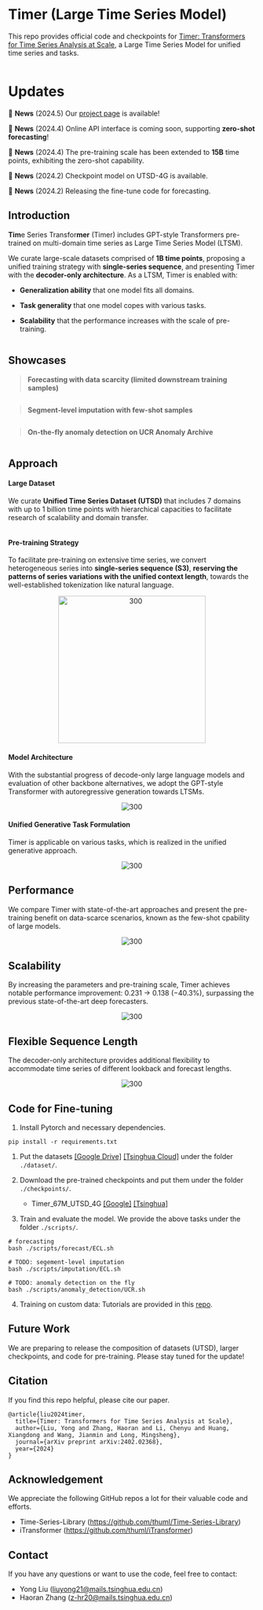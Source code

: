 # Timer (Large Time Series Model)

This repo provides official code and checkpoints for [Timer: Transformers for Time Series Analysis at Scale](https://arxiv.org/abs/2402.02368), a Large Time Series Model for unified time series and tasks.

<p align="center">
<img src="./figures/unified.png" alt="" align=center />
</p>

# Updates

:triangular_flag_on_post: **News** (2024.5) Our [project page](https://thuml.github.io/timer/) is available!

:triangular_flag_on_post: **News** (2024.4) Online API interface is coming soon, supporting **zero-shot forecasting**!

:triangular_flag_on_post: **News** (2024.4) The pre-training scale has been extended to **15B** time points, exhibiting the zero-shot capability.

:triangular_flag_on_post: **News** (2024.2) Checkpoint model on UTSD-4G is available.

:triangular_flag_on_post: **News** (2024.2) Releasing the fine-tune code for forecasting.

## Introduction

**Tim**e Series Transfor**mer** (Timer) includes GPT-style Transformers pre-trained on multi-domain time series as Large Time Series Model (LTSM).

We curate large-scale datasets comprised of **1B time points**, proposing a unified training strategy with **single-series sequence**, and presenting Timer with the **decoder-only architecture**. As a LTSM, Timer is enabled with:

* **Generalization ability** that one model fits all domains.

* **Task generality** that one model copes with various tasks.

* **Scalability** that the performance increases with the scale of pre-training.

<p align="center">
<img src="./figures/abilities.png" alt="" align=center />
</p>

## Showcases

> **Forecasting with data scarcity (limited downstream training samples)**

<p align="center">
<img src="./figures/showcases_forecast.png" alt="" align=center />
</p>

> **Segment-level imputation with few-shot samples**

<p align="center">
<img src="./figures/showcases_imputation.png" alt="" align=center />
</p>

> **On-the-fly anomaly detection on UCR Anomaly Archive**

<p align="center">
<img src="./figures/showcases_detection.png" alt="" align=center />
</p>

## Approach

#### Large Dataset

We curate **Unified Time Series Dataset (UTSD)** that includes 7 domains with up to 1 billion time points with hierarchical capacities to facilitate research of scalability and domain transfer.

<p align="center">
<img src="./figures/utsd.png" alt="" align=center />
</p>

#### Pre-training Strategy

To facilitate pre-training on extensive time series, we convert heterogeneous series into **single-series sequence (S3)**, **reserving the patterns of series variations with the unified context length**, towards the well-established tokenization like natural language.

<p align="center">
<img src="./figures/pre-training.png" alt="300" height="300" align=center />
</p>

#### Model Architecture

With the substantial progress of decode-only large language models and evaluation of other backbone alternatives, we adopt the GPT-style Transformer with autoregressive generation towards LTSMs.

<p align="center">
<img src="./figures/architecture.png" alt="300" align=center />
</p>

#### Unified Generative Task Formulation

Timer is applicable on various tasks, which is realized in the unified generative approach.

<p align="center">
<img src="./figures/tasks.png" alt="300" align=center />
</p>

## Performance

We compare Timer with state-of-the-art approaches and present the pre-training benefit on data-scarce scenarios, known as the few-shot cpability of large models.

<p align="center">
<img src="./figures/performance.png" alt="300" align=center />
</p>


## Scalability

By increasing the parameters and pre-training scale, Timer achieves notable performance improvement: 0.231 $\to$ 0.138 (−40.3%), surpassing the previous state-of-the-art deep forecasters.

<p align="center">
<img src="./figures/scale.png" alt="300" align=center />
</p>

## Flexible Sequence Length

The decoder-only architecture provides additional flexibility to accommodate time series of different lookback and forecast lengths.

<p align="center">
<img src="./figures/length.png" alt="300" align=center />
</p>


## Code for Fine-tuning

1. Install Pytorch and necessary dependencies.

```
pip install -r requirements.txt
```

1. Put the datasets [[Google Drive]](https://drive.google.com/file/d/1yffcQBcMLasQcT7cdotjOVcg-2UKRarw/view?usp=sharing)
[[Tsinghua Cloud]](https://cloud.tsinghua.edu.cn/f/93388a1811584564a40a/) under the folder ```./dataset/```.

2. Download the pre-trained checkpoints and put them under the folder ```./checkpoints/```.
   * Timer_67M_UTSD_4G [[Google]](https://drive.google.com/file/d/1iTaKjDj7IX-GZZjEv7pKGcgyV7GObj-U/view?usp=sharing) [[Tsinghua]](https://cloud.tsinghua.edu.cn/f/e12e5c08131e481f8df6/)

3. Train and evaluate the model. We provide the above tasks under the folder ```./scripts/```.

```
# forecasting
bash ./scripts/forecast/ECL.sh

# TODO: segement-level imputation
bash ./scripts/imputation/ECL.sh

# TODO: anomaly detection on the fly
bash ./scripts/anomaly_detection/UCR.sh
```

4. Training on custom data: Tutorials are provided in this [repo](https://github.com/thuml/iTransformer/tree/main/scripts/multivariate_forecasting).

## Future Work

We are preparing to release the composition of datasets (UTSD), larger checkpoints, and code for pre-training. Please stay tuned for the update!
  
## Citation

If you find this repo helpful, please cite our paper. 

```
@article{liu2024timer,
  title={Timer: Transformers for Time Series Analysis at Scale},
  author={Liu, Yong and Zhang, Haoran and Li, Chenyu and Huang, Xiangdong and Wang, Jianmin and Long, Mingsheng},
  journal={arXiv preprint arXiv:2402.02368},
  year={2024} 
}
```

## Acknowledgement

We appreciate the following GitHub repos a lot for their valuable code and efforts.
- Time-Series-Library (https://github.com/thuml/Time-Series-Library)
- iTransformer (https://github.com/thuml/iTransformer)

## Contact

If you have any questions or want to use the code, feel free to contact:
* Yong Liu (liuyong21@mails.tsinghua.edu.cn)
* Haoran Zhang (z-hr20@mails.tsinghua.edu.cn)
